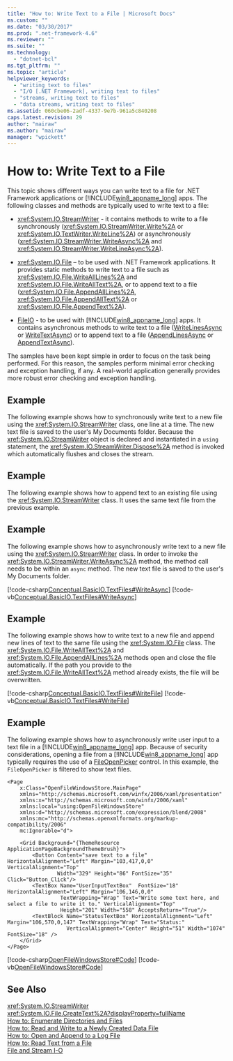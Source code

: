 ```yaml
---
title: "How to: Write Text to a File | Microsoft Docs"
ms.custom: ""
ms.date: "03/30/2017"
ms.prod: ".net-framework-4.6"
ms.reviewer: ""
ms.suite: ""
ms.technology: 
  - "dotnet-bcl"
ms.tgt_pltfrm: ""
ms.topic: "article"
helpviewer_keywords: 
  - "writing text to files"
  - "I/O [.NET Framework], writing text to files"
  - "streams, writing text to files"
  - "data streams, writing text to files"
ms.assetid: 060cbe06-2adf-4337-9e7b-961a5c840208
caps.latest.revision: 29
author: "mairaw"
ms.author: "mairaw"
manager: "wpickett"
---
```

# How to: Write Text to a File
This topic shows different ways you can write text to a file for .NET Framework applications or [!INCLUDE[win8_appname_long](../../../includes/win8-appname-long-md.md)] apps. The following classes and methods are typically used to write text to a file:  
  
-   <xref:System.IO.StreamWriter> - it contains methods to write to a file synchronously (<xref:System.IO.StreamWriter.Write%2A> or <xref:System.IO.TextWriter.WriteLine%2A>) or asynchronously (<xref:System.IO.StreamWriter.WriteAsync%2A> and <xref:System.IO.StreamWriter.WriteLineAsync%2A>).  
  
-   <xref:System.IO.File> – to be used with .NET Framework applications. It provides static methods to write text to a file such as <xref:System.IO.File.WriteAllLines%2A> and <xref:System.IO.File.WriteAllText%2A>, or to append text to a file (<xref:System.IO.File.AppendAllLines%2A>, <xref:System.IO.File.AppendAllText%2A> or <xref:System.IO.File.AppendText%2A>).  
  
-   [FileIO](https://msdn.microsoft.com/library/windows/apps/windows.storage.fileio.aspx) - to be used with [!INCLUDE[win8_appname_long](../../../includes/win8-appname-long-md.md)] apps. It contains asynchronous methods to write text to a file ([WriteLinesAsync](https://msdn.microsoft.com/library/windows/apps/windows.storage.fileio.writelinesasync.aspx) or [WriteTextAsync](https://msdn.microsoft.com/library/windows/apps/windows.storage.fileio.writetextasync.aspx)) or to append text to a file ([AppendLinesAsync](https://msdn.microsoft.com/library/windows/apps/windows.storage.fileio.appendlinesasync.aspx) or [AppendTextAsync](https://msdn.microsoft.com/library/windows/apps/windows.storage.fileio.appendtextasync.aspx)).  
  
 The samples have been kept simple in order to focus on the task being performed. For this reason, the samples perform minimal error checking and exception handling, if any. A real-world application generally provides more robust error checking and exception handling.  
  
## Example  
 The following example shows how to synchronously write text to a new file using the <xref:System.IO.StreamWriter> class, one line at a time. The new text file is saved to the user's My Documents folder. Because the <xref:System.IO.StreamWriter> object is declared and instantiated in a `using` statement, the <xref:System.IO.StreamWriter.Dispose%2A> method is invoked which automatically flushes and closes the stream.  
  
 <!-- TODO: review snippet reference [!code-csharp[Conceptual.BasicIO.TextFiles#WriteLine](../../../samples/snippets/csharp/VS_Snippets_CLR/conceptual.basicio.textfiles/cs/source.cs#writeline)]  -->
 <!-- TODO: review snippet reference [!code-vb[Conceptual.BasicIO.TextFiles#WriteLine](../../../samples/snippets/visualbasic/VS_Snippets_CLR/conceptual.basicio.textfiles/vb/source.vb#writeline)]  -->  
  
## Example  
 The following example shows how to append text to an existing file using the <xref:System.IO.StreamWriter> class. It uses the same text file from the previous example.  
  
 <!-- TODO: review snippet reference [!code-csharp[Conceptual.BasicIO.TextFiles#AppendText](../../../samples/snippets/csharp/VS_Snippets_CLR/conceptual.basicio.textfiles/cs/source.cs#appendtext)]  -->
 <!-- TODO: review snippet reference [!code-vb[Conceptual.BasicIO.TextFiles#AppendText](../../../samples/snippets/visualbasic/VS_Snippets_CLR/conceptual.basicio.textfiles/vb/source.vb#appendtext)]  -->  
  
## Example  
 The following example shows how to asynchronously write text to a new file using the <xref:System.IO.StreamWriter> class. In order to invoke the <xref:System.IO.StreamWriter.WriteAsync%2A> method, the method call needs to be within an `async` method. The new text file is saved to the user's My Documents folder.  
  
 [!code-csharp[Conceptual.BasicIO.TextFiles#WriteAsync](../../../samples/snippets/csharp/VS_Snippets_CLR/conceptual.basicio.textfiles/cs/source.cs#writeasync)]
 [!code-vb[Conceptual.BasicIO.TextFiles#WriteAsync](../../../samples/snippets/visualbasic/VS_Snippets_CLR/conceptual.basicio.textfiles/vb/source.vb#writeasync)]  
  
## Example  
 The following example shows how to write text to a new file and append new lines of text to the same file using the <xref:System.IO.File> class. The <xref:System.IO.File.WriteAllText%2A> and <xref:System.IO.File.AppendAllLines%2A> methods open and close the file automatically. If the path you provide to the <xref:System.IO.File.WriteAllText%2A> method already exists, the file will be overwritten.  
  
 [!code-csharp[Conceptual.BasicIO.TextFiles#WriteFile](../../../samples/snippets/csharp/VS_Snippets_CLR/conceptual.basicio.textfiles/cs/source.cs#writefile)]
 [!code-vb[Conceptual.BasicIO.TextFiles#WriteFile](../../../samples/snippets/visualbasic/VS_Snippets_CLR/conceptual.basicio.textfiles/vb/source.vb#writefile)]  
  
## Example  
 The following example shows how to asynchronously write user input to a text file in a [!INCLUDE[win8_appname_long](../../../includes/win8-appname-long-md.md)] app. Because of security considerations, opening a file from a [!INCLUDE[win8_appname_long](../../../includes/win8-appname-long-md.md)] app typically requires the use of a [FileOpenPicker](http://msdn.microsoft.com/library/windows/apps/windows.storage.pickers.fileopenpicker.aspx) control. In this example, the `FileOpenPicker` is filtered to show text files.  
  
```xaml  
<Page  
    x:Class="OpenFileWindowsStore.MainPage"  
    xmlns="http://schemas.microsoft.com/winfx/2006/xaml/presentation"  
    xmlns:x="http://schemas.microsoft.com/winfx/2006/xaml"  
    xmlns:local="using:OpenFileWindowsStore"  
    xmlns:d="http://schemas.microsoft.com/expression/blend/2008"  
    xmlns:mc="http://schemas.openxmlformats.org/markup-compatibility/2006"  
    mc:Ignorable="d">  
  
    <Grid Background="{ThemeResource ApplicationPageBackgroundThemeBrush}">  
        <Button Content="save text to a file" HorizontalAlignment="Left" Margin="103,417,0,0" VerticalAlignment="Top"   
                Width="329" Height="86" FontSize="35" Click="Button_Click"/>  
        <TextBox Name="UserInputTextBox"  FontSize="18" HorizontalAlignment="Left" Margin="106,146,0,0"   
                 TextWrapping="Wrap" Text="Write some text here, and select a file to write it to." VerticalAlignment="Top"   
                 Height="201" Width="558" AcceptsReturn="True"/>  
        <TextBlock Name="StatusTextBox" HorizontalAlignment="Left" Margin="106,570,0,147" TextWrapping="Wrap" Text="Status:"   
                   VerticalAlignment="Center" Height="51" Width="1074" FontSize="18" />  
    </Grid>  
</Page>  
```  
  
 [!code-csharp[OpenFileWindowsStore#Code](../../../samples/snippets/csharp/VS_Snippets_CLR/openfilewindowsstore/cs/mainpage.xaml.cs#code)]
 [!code-vb[OpenFileWindowsStore#Code](../../../samples/snippets/visualbasic/VS_Snippets_CLR/openfilewindowsstore/vb/mainpage.xaml.vb#code)]  
  
## See Also  
 <xref:System.IO.StreamWriter>   
 <xref:System.IO.File.CreateText%2A?displayProperty=fullName>   
 [How to: Enumerate Directories and Files](../../../docs/standard/io/how-to-enumerate-directories-and-files.md)   
 [How to: Read and Write to a Newly Created Data File](../../../docs/standard/io/how-to-read-and-write-to-a-newly-created-data-file.md)   
 [How to: Open and Append to a Log File](../../../docs/standard/io/how-to-open-and-append-to-a-log-file.md)   
 [How to: Read Text from a File](../../../docs/standard/io/how-to-read-text-from-a-file.md)   
 [File and Stream I-O](../../../docs/standard/io/file-and-stream-i-o.md)